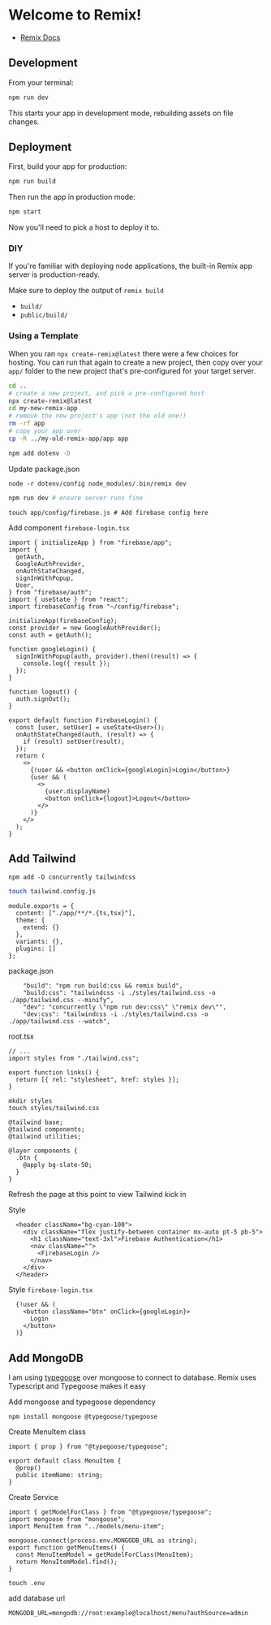 # Welcome to Remix!

- [Remix Docs](https://remix.run/docs)

## Development

From your terminal:

```sh
npm run dev
```

This starts your app in development mode, rebuilding assets on file changes.

## Deployment

First, build your app for production:

```sh
npm run build
```

Then run the app in production mode:

```sh
npm start
```

Now you'll need to pick a host to deploy it to.

### DIY

If you're familiar with deploying node applications, the built-in Remix app server is production-ready.

Make sure to deploy the output of `remix build`

- `build/`
- `public/build/`

### Using a Template

When you ran `npx create-remix@latest` there were a few choices for hosting. You can run that again to create a new project, then copy over your `app/` folder to the new project that's pre-configured for your target server.

```sh
cd ..
# create a new project, and pick a pre-configured host
npx create-remix@latest
cd my-new-remix-app
# remove the new project's app (not the old one!)
rm -rf app
# copy your app over
cp -R ../my-old-remix-app/app app
```

```sh
npm add dotenv -D
```

Update package.json

```
node -r dotenv/config node_modules/.bin/remix dev
```

```sh
npm run dev # ensure server runs fine
```

```
touch app/config/firebase.js # Add firebase config here
```

Add component `firebase-login.tsx`

```tsx:title=app/components/firebase-login.tsx
import { initializeApp } from "firebase/app";
import {
  getAuth,
  GoogleAuthProvider,
  onAuthStateChanged,
  signInWithPopup,
  User,
} from "firebase/auth";
import { useState } from "react";
import firebaseConfig from "~/config/firebase";

initializeApp(firebaseConfig);
const provider = new GoogleAuthProvider();
const auth = getAuth();

function googleLogin() {
  signInWithPopup(auth, provider).then((result) => {
    console.log({ result });
  });
}

function logout() {
  auth.signOut();
}

export default function FirebaseLogin() {
  const [user, setUser] = useState<User>();
  onAuthStateChanged(auth, (result) => {
    if (result) setUser(result);
  });
  return (
    <>
      {!user && <button onClick={googleLogin}>Login</button>}
      {user && (
        <>
          {user.displayName}
          <button onClick={logout}>Logout</button>
        </>
      )}
    </>
  );
}
```

## Add Tailwind

```
npm add -D concurrently tailwindcss
```

```sh
touch tailwind.config.js
```

```
module.exports = {
  content: ["./app/**/*.{ts,tsx}"],
  theme: {
    extend: {}
  },
  variants: {},
  plugins: []
};
```

package.json

```
    "build": "npm run build:css && remix build",
    "build:css": "tailwindcss -i ./styles/tailwind.css -o ./app/tailwind.css --minify",
    "dev": "concurrently \"npm run dev:css\" \"remix dev\"",
    "dev:css": "tailwindcss -i ./styles/tailwind.css -o ./app/tailwind.css --watch",
```

root.tsx

```
// ...
import styles from "./tailwind.css";

export function links() {
  return [{ rel: "stylesheet", href: styles }];
}
```

```
mkdir styles
touch styles/tailwind.css
```

```
@tailwind base;
@tailwind components;
@tailwind utilities;

@layer components {
  .btn {
    @apply bg-slate-50;
  }
}
```

Refresh the page at this point to view Tailwind kick in

Style

```tsx:title=index.tsx
  <header className="bg-cyan-100">
    <div className="flex justify-between container mx-auto pt-5 pb-5">
      <h1 className="text-3xl">Firebase Authentication</h1>
      <nav className="">
        <FirebaseLogin />
      </nav>
    </div>
  </header>
```

Style `firebase-login.tsx`

```
  {!user && (
    <button className="btn" onClick={googleLogin}>
      Login
    </button>
  )}
```

## Add MongoDB

I am using [typegoose](https://typegoose.github.io/typegoose/docs/guides/quick-start-guide)
over mongoose to connect to database. Remix uses Typescript and Typegoose makes it easy

Add mongoose and typegoose dependency

```
npm install mongoose @typegoose/typegoose
```

Create MenuItem class

```
import { prop } from "@typegoose/typegoose";

export default class MenuItem {
  @prop()
  public itemName: string;
}
```

Create Service

```
import { getModelForClass } from "@typegoose/typegoose";
import mongoose from "mongoose";
import MenuItem from "../models/menu-item";

mongoose.connect(process.env.MONGODB_URL as string);
export function getMenuItems() {
  const MenuItemModel = getModelForClass(MenuItem);
  return MenuItemModel.find();
}
```

```
touch .env
```

add database url

```
MONGODB_URL=mongodb://root:example@localhost/menu?authSource=admin
```
